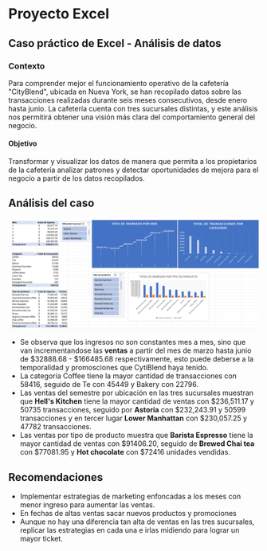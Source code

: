 # Proyecto Excel
## Caso práctico de Excel - Análisis de datos
### Contexto
Para comprender mejor el funcionamiento operativo de la cafetería "CityBlend", ubicada en Nueva York, se han recopilado datos sobre las transacciones realizadas durante seis meses consecutivos, desde enero hasta junio. La cafetería cuenta con tres sucursales distintas, y este análisis nos permitirá obtener una visión más clara del comportamiento general del negocio.  
#### Objetivo
Transformar y visualizar los datos de manera que permita a los propietarios de la cafetería analizar patrones y detectar oportunidades de mejora para el negocio a partir de los datos recopilados.   
 
## Análisis del caso
![Análisisde CytiBlend.](https://raw.githubusercontent.com/franklueza/ProyectoExcel/main/Caso-practico.png
)
- Se observa que los ingresos no son constantes mes a mes, sino que van incrementandose las **ventas** a partir del mes de marzo hasta junio de $32888.68 - $166485.68 respectivamente, esto puede deberse a la temporalidad y promosciones que CytiBlend haya tenido.
- La categoría Coffee tiene la mayor cantidad de transacciones con 58416, seguido de Te con 45449 y Bakery con 22796.
- Las ventas del semestre por ubicación en las tres sucursales muestran que **Hell's Kitchen** tiene la mayor cantidad de ventas con $236,511.17 y 50735 transacciones, seguido por **Astoria** con $232,243.91 y 50599 transacciones y en tercer lugar **Lower Manhattan** con $230,057.25 y 47782 transacciones.
- Las ventas por tipo de producto muestra que **Barista Espresso** tiene la mayor cantidad de ventas con $91406.20, seguido de **Brewed Chai tea** con $77081.95 y **Hot chocolate** con $72416 unidades vendidas.
## Recomendaciones
- Implementar estrategias de marketing enfoncadas a los meses con menor ingreso para aumentar las ventas.
- En fechas de altas ventas sacar nuevos productos y promociones
- Aunque no hay una diferencia tan alta de ventas en las tres sucursales, replicar las estrategias en cada una e irlas midiendo para lograr un mayor ticket.
    





